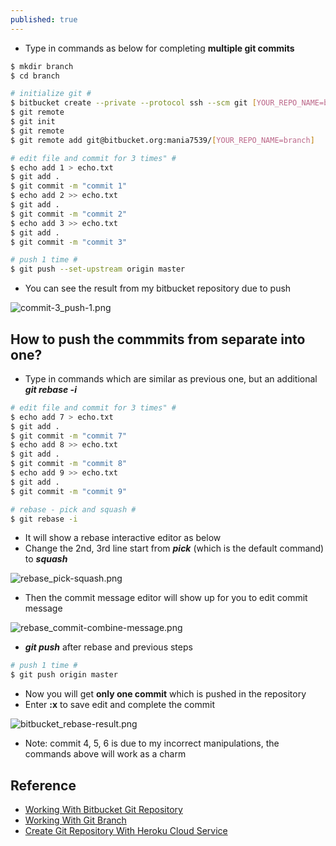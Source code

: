 ```yaml
---
published: true
---
```

* Type in commands as below for completing **multiple git commits**

```bash	
$ mkdir branch
$ cd branch

# initialize git #
$ bitbucket create --private --protocol ssh --scm git [YOUR_REPO_NAME=branch]
$ git remote
$ git init
$ git remote
$ git remote add git@bitbucket.org:mania7539/[YOUR_REPO_NAME=branch]

# edit file and commit for 3 times" #
$ echo add 1 > echo.txt
$ git add .
$ git commit -m "commit 1"
$ echo add 2 >> echo.txt
$ git add .
$ git commit -m "commit 2"
$ echo add 3 >> echo.txt
$ git add .
$ git commit -m "commit 3"

# push 1 time #
$ git push --set-upstream origin master
```

* You can see the result from my bitbucket repository due to push

![commit-3_push-1.png]({{site.url}}{{site.baseurl}}/images/commit-3_push-1.png)



## How to push the commmits from separate into one?


* Type in commands which are similar as previous one, but an additional **_git rebase -i_**


```bash
# edit file and commit for 3 times" #
$ echo add 7 > echo.txt
$ git add .
$ git commit -m "commit 7"
$ echo add 8 >> echo.txt
$ git add .
$ git commit -m "commit 8"
$ echo add 9 >> echo.txt
$ git add .
$ git commit -m "commit 9"

# rebase - pick and squash #
$ git rebase -i
```

* It will show a rebase interactive editor as below
* Change the 2nd, 3rd line start from **_pick_** (which is the default command) to **_squash_**

![rebase_pick-squash.png]({{site.url}}{{site.baseurl}}/images/rebase_pick-squash.png)


* Then the commit message editor will show up for you to edit commit message

![rebase_commit-combine-message.png]({{site.url}}{{site.baseurl}}/images/rebase_commit-combine-message.png)


* **_git push_** after rebase and previous steps

```bash	
# push 1 time #
$ git push origin master
```

* Now you will get **only one commit** which is pushed in the repository
* Enter **:x** to save edit and complete the commit

![bitbucket_rebase-result.png]({{site.url}}{{site.baseurl}}/images/bitbucket_rebase-result.png)


* Note: commit 4, 5, 6 is due to my incorrect manipulations, the commands above will work as a charm


## Reference
* [Working With Bitbucket Git Repository]({{site.url}}{{site.baseurl}}/working-with-bitbucket-git-repository.html)
* [Working With Git Branch]({{site.url}}{{site.baseurl}}/working-with-git-branch.html)
* [Create Git Repository With Heroku Cloud Service]({{site.url}}{{site.baseurl}}/create-git-repository-with-heroku-cloud-service.html)
